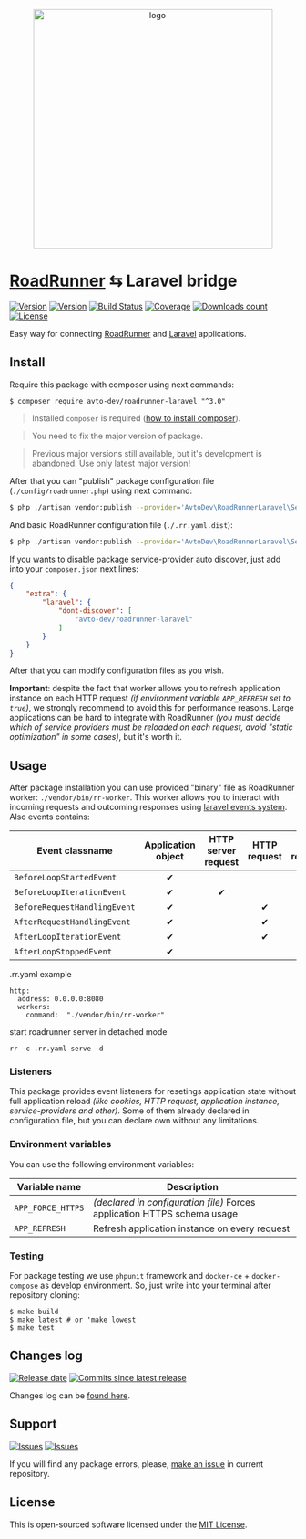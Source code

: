 <p align="center">
  <img src="https://hsto.org/webt/xl/pr/89/xlpr891cyv9ux3gm7dtzwjse_5a.png" alt="logo" width="420" />
</p>

# [RoadRunner][roadrunner] ⇆ Laravel bridge

[![Version][badge_packagist_version]][link_packagist]
[![Version][badge_php_version]][link_packagist]
[![Build Status][badge_build_status]][link_build_status]
[![Coverage][badge_coverage]][link_coverage]
[![Downloads count][badge_downloads_count]][link_packagist]
[![License][badge_license]][link_license]

Easy way for connecting [RoadRunner][roadrunner] and [Laravel][laravel] applications.

## Install

Require this package with composer using next commands:

```shell
$ composer require avto-dev/roadrunner-laravel "^3.0"
```

> Installed `composer` is required ([how to install composer][getcomposer]).

> You need to fix the major version of package.

> Previous major versions still available, but it's development is abandoned. Use only latest major version!

After that you can "publish" package configuration file (`./config/roadrunner.php`) using next command:

```bash
$ php ./artisan vendor:publish --provider='AvtoDev\RoadRunnerLaravel\ServiceProvider' --tag=config
```

And basic RoadRunner configuration file (`./.rr.yaml.dist`):

```bash
$ php ./artisan vendor:publish --provider='AvtoDev\RoadRunnerLaravel\ServiceProvider' --tag=rr-config
```

If you wants to disable package service-provider auto discover, just add into your `composer.json` next lines:

```json
{
    "extra": {
        "laravel": {
            "dont-discover": [
                "avto-dev/roadrunner-laravel"
            ]
        }
    }
}
```

After that you can modify configuration files as you wish.

**Important**: despite the fact that worker allows you to refresh application instance on each HTTP request _(if environment variable `APP_REFRESH` set to `true`)_, we strongly recommend to avoid this for performance reasons. Large applications can be hard to integrate with RoadRunner _(you must decide which of service providers must be reloaded on each request, avoid "static optimization" in some cases)_, but it's worth it.

## Usage

After package installation you can use provided "binary" file as RoadRunner worker: `./vendor/bin/rr-worker`. This worker allows you to interact with incoming requests and outcoming responses using [laravel events system][laravel_events]. Also events contains:

Event classname              | Application object | HTTP server request | HTTP request | HTTP response 
---------------------------- | :----------------: | :-----------------: | :----------: | :-----------:
`BeforeLoopStartedEvent`     |          ✔         |                     |              |
`BeforeLoopIterationEvent`   |          ✔         |          ✔          |              |
`BeforeRequestHandlingEvent` |          ✔         |                     |       ✔      |
`AfterRequestHandlingEvent`  |          ✔         |                     |       ✔      |       ✔
`AfterLoopIterationEvent`    |          ✔         |                     |       ✔      |       ✔
`AfterLoopStoppedEvent`      |          ✔         |                     |              |

.rr.yaml example

```
http:
  address: 0.0.0.0:8080
  workers:
    command:  "./vendor/bin/rr-worker"
```

start roadrunner server in detached mode
```
rr -c .rr.yaml serve -d
```

### Listeners

This package provides event listeners for resetings application state without full application reload _(like cookies, HTTP request, application instance, service-providers and other)_. Some of them already declared in configuration file, but you can declare own without any limitations.

### Environment variables

You can use the following environment variables:

Variable name     | Description
----------------- | -----------
`APP_FORCE_HTTPS` | _(declared in configuration file)_ Forces application HTTPS schema usage
`APP_REFRESH`     | Refresh application instance on every request

### Testing

For package testing we use `phpunit` framework and `docker-ce` + `docker-compose` as develop environment. So, just write into your terminal after repository cloning:

```shell
$ make build
$ make latest # or 'make lowest'
$ make test
```

## Changes log

[![Release date][badge_release_date]][link_releases]
[![Commits since latest release][badge_commits_since_release]][link_commits]

Changes log can be [found here][link_changes_log].

## Support

[![Issues][badge_issues]][link_issues]
[![Issues][badge_pulls]][link_pulls]

If you will find any package errors, please, [make an issue][link_create_issue] in current repository.

## License

This is open-sourced software licensed under the [MIT License][link_license].

[badge_packagist_version]:https://img.shields.io/packagist/v/avto-dev/roadrunner-laravel.svg?maxAge=180
[badge_php_version]:https://img.shields.io/packagist/php-v/avto-dev/roadrunner-laravel.svg?longCache=true
[badge_build_status]:https://travis-ci.org/avto-dev/roadrunner-laravel.svg?branch=master
[badge_coverage]:https://img.shields.io/codecov/c/github/avto-dev/roadrunner-laravel/master.svg?maxAge=60
[badge_downloads_count]:https://img.shields.io/packagist/dt/avto-dev/roadrunner-laravel.svg?maxAge=180
[badge_license]:https://img.shields.io/packagist/l/avto-dev/roadrunner-laravel.svg?longCache=true
[badge_release_date]:https://img.shields.io/github/release-date/avto-dev/roadrunner-laravel.svg?style=flat-square&maxAge=180
[badge_commits_since_release]:https://img.shields.io/github/commits-since/avto-dev/roadrunner-laravel/latest.svg?style=flat-square&maxAge=180
[badge_issues]:https://img.shields.io/github/issues/avto-dev/roadrunner-laravel.svg?style=flat-square&maxAge=180
[badge_pulls]:https://img.shields.io/github/issues-pr/avto-dev/roadrunner-laravel.svg?style=flat-square&maxAge=180
[link_releases]:https://github.com/avto-dev/roadrunner-laravel/releases
[link_packagist]:https://packagist.org/packages/avto-dev/roadrunner-laravel
[link_build_status]:https://travis-ci.org/avto-dev/roadrunner-laravel
[link_coverage]:https://codecov.io/gh/avto-dev/roadrunner-laravel/
[link_changes_log]:https://github.com/avto-dev/roadrunner-laravel/blob/master/CHANGELOG.md
[link_issues]:https://github.com/avto-dev/roadrunner-laravel/issues
[link_create_issue]:https://github.com/avto-dev/roadrunner-laravel/issues/new/choose
[link_commits]:https://github.com/avto-dev/roadrunner-laravel/commits
[link_pulls]:https://github.com/avto-dev/roadrunner-laravel/pulls
[link_license]:https://github.com/avto-dev/roadrunner-laravel/blob/master/LICENSE
[getcomposer]:https://getcomposer.org/download/
[roadrunner]:https://github.com/spiral/roadrunner
[laravel]:https://laravel.com
[laravel_events]:https://laravel.com/docs/events
[#10]:https://github.com/avto-dev/roadrunner-laravel/issues/10
